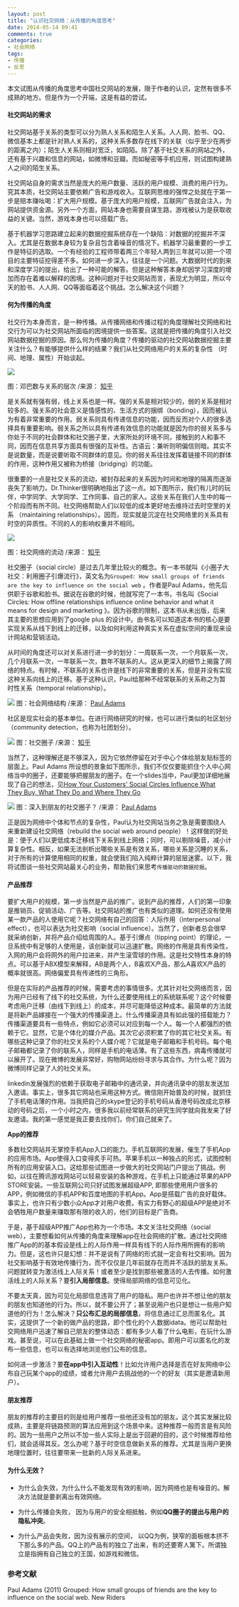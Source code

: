 ```yaml
---
layout: post
title: "认识社交网络：从传播的角度思考"
date: 2014-05-14 09:41
comments: true
categories: 
- 社会网络
tags:
- 传播
- 反思
---
```



本文试图从传播的角度思考中国社交网站的发展，限于作者的认识，定然有很多不成熟的地方。但是作为一个开端，这是有益的尝试。

#### 社交网站的需求

社交网站基于关系的类型可以分为熟人关系和陌生人关系。人人网、脸书、QQ、微信基本上都是针对熟人关系的，这种关系多数存在线下的关联（似乎至少在两步的距离之内）；陌生人关系则相对宽泛，如陌陌。除了基于社交关系的网站之外，还有基于兴趣和信息的网站，如微博和豆瓣。而如秘密等手机应用，则试图构建熟人之间的陌生关系。

社交网站自身的需求当然是庞大的用户数量、活跃的用户规模、消费的用户行为。究其本质，社交网站主要依赖广告和游戏收入。互联网思维的强悍之处就在于第一步是赔本赚吆喝：扩大用户规模。基于庞大的用户规模，互联网广告就会注入，为网站提供资金源。另外一个方面，网站本身也需要自谋生路，游戏被认为是获取收益的关键。当然，游戏本身也可以搭载广告。

基于机器学习思路建立起来的数据挖掘系统存在一个缺陷：对数据的挖掘并不深入。尤其是在数据本身较为复杂且包含着噪音的情况下。机器学习最重要的一步工作是特征的选取。一个有经验的工程师带着两三个年轻人两到三年就可以把一个项目的主要特征挖得差不多。如何进一步深入，往往是一个问题。大数据时代的到来和深度学习的提出，给出了一种可能的解答。但是这种解答本身却因学习深度的增加而存在着难以解释的困境。这种问题对于社交网站而言，表现尤为明显，所以今天的脸书、人人网、QQ等面临着这个挑战。怎么解决这个问题？

#### 何为传播的角度

社交行为本身而言，是一种传播。从传播网络和传播过程的角度理解社交网络和社交行为可以为社交网站所面临的困境提供一些答案。这就是把传播的角度引入社交网站数据挖掘的原因。那么何为传播的角度？传播的驱动的社交网站数据挖掘主要关注什么？有能够提供什么样的结果？我们从社交网络用户的关系的复杂性 （时间、地理、属性）开始谈起。

![](https://farm3.staticflickr.com/2922/14182501955_724dba9e82_o.png)

图：邓巴数与关系的层次  /来源： [知乎](http://www.zhihu.com/question/20132322)

是关系就有强有弱，线上关系也是一样。强的关系是相对较少的，弱的关系是相对较多的。强关系的社会意义是情感性的、生活方式的捆绑（bonding），因而被认为有着非常重要的作用。弱关系则具有传递信息的功能，因而反而对个人的很多选择具有重要影响。弱关系之所以具有传递有效信息的功能就是因为你的弱关系多与你处于不同的社会群体和社交圈子里，大家所处的环境不同，接触到的人和事不同，因而在信息共享方面具有很强的互补性。古语云：兼听则明偏信则暗。其实不是说数量，而是说要听取不同群体的意见。你的弱关系往往发挥着链接不同的群体的作用，这种作用又被称为桥接（bridging）的功能。

很重要的一点是社交关系的流动，被封存起来的关系因为时间和地理的隔离而逐渐丧失了影响力。Dr.Thinker很明确地指出了这一点。如下图所示，我们有儿时的玩伴，中学同学、大学同学、工作同事、自己的家人。这些关系在我们人生中的每一个阶段而有所不同。社交网络帮助人们以较低的成本更好地去维持过去时空里的关系 （maintaining relationships）。因而，现实就是沉淀在社交网络里的关系具有时空的异质性。不同的人的影响权重并不相同。

![](https://farm8.staticflickr.com/7336/14179201871_42eeac5e9a_o.png)

图：社交网络的流动  /来源： [知乎](http://www.zhihu.com/question/20132322)

社交圈子（social circle）是过去几年里比较火的概念。有一本书就叫《小圈子大社交：利用圈子引爆流行》，英文名为`Grouped: How small groups of friends are the key to influence on the social web` 。作者是Paul Adams，他先后供职于谷歌和脸书。据说在谷歌的时候，他就写完了一本书，书名叫《Social Circles: How offline relationships influence online behavior and what it means for design and marketing 》。因为谷歌的限制，这本书从未出版，后来其主要的思想应用到了google plus 的设计中。由书名可以知道这本书的核心是要实现关系从线下到线上的迁移，以及如何利用这种真实关系在虚拟空间的重现来设计网站和营销活动。
 
从时间的角度还可以对关系进行进一步的划分：一周联系一次，一个月联系一次，几个月联系一次，一年联系一次，数年不联系的人。这从更深入的细节上揭露了网络的特点。有时候，不联系的关系也许是线下的非常重要的关系，但是并没有实现这种关系向线上的迁移。基于这种认识，Paul给那种不经常联系的关系称之为暂时性关系（temporal relationship）。

![](http://www.thinkoutsidein.com/blog/wp-content/uploads/2012/01/Screen-Shot-2012-01-28-at-10.18.50-AM.png)
图：社会网络结构 /来源： [Paul Adams](http://www.thinkoutsidein.com/blog/2012/01/grouped-chapter2/)

社区是现实社会的基本单位。在进行网络研究的时候，也可以进行类似的社区划分（community detection，也称为社团划分）。

![](https://farm3.staticflickr.com/2925/14179867392_2299e4a9a3_o.png)
图：社交圈子  /来源： [知乎](http://www.zhihu.com/question/20132322)

当然了，这种理解还是不够深入，因为它依然停留在对于中心个体给朋友贴标签的层面上。Paul Adams 所设想的景象如下图所示，我们不仅仅要能抓住个人中心网络当中的圈子，还要能够把握朋友的圈子。在一个slides当中，Paul更加详细地展现了自己的想法，见[How Your Customers' Social Circles Influence What They Buy, What They Do and Where They Go](http://www.slideshare.net/padday/how-your-customers-social-circles-influence-what-they-buy-what-they-do-and-where-they-go) 

![](http://www.thinkoutsidein.com/blog/wp-content/uploads/2011/05/grouped087.png)
图：深入到朋友的社交圈子？  /来源： [Paul Adams](http://www.thinkoutsidein.com/blog/2011/05/small-connected-groups/)

正是因为网络中个体和节点的复杂性，Paul认为社交网站当务之急是需要围绕人来重新建设社交网络（rebuild the social web around people）！这样做的好处是：便于人们以更低成本迁移线下关系到线上网络；同时，可以剔除噪音，减小计算复杂性。相反，如果无法剖析出哪些关系是有效关系，哪些关系是沉睡的关系，对于所有的计算使用相同的权重，就会使我们陷入纯粹计算的层层迷雾。以下，我将试图谈一些社交网站最关心的业务，帮助我们来思考`传播驱动的数据挖掘`。

#### 产品推荐
要扩大用户的规模，第一步当然是产品的推广。说到产品的推荐，人们的第一印象是推销员、促销活动、广告等。社交网站的推广也有类似的道理。如何还没有使用某一款产品的人使用它呢？社交网络有自己的回答：人际作用（interpersonal effect），也可以表达为社交影响（social influence）。当然了，创新者总会很早就采纳创新，并将产品介绍给周围的人。基于引爆点（tipping point）的理论，一旦系统中有足够的人使用是，该创新就可以迅速扩散。网络的作用是具有传染性，入网的用户会将网外的用户拉进来，并产生滚雪球的作用。这是社交特性本身的特点。可以基于ABX模型来解释，AB是两个人，B喜欢X产品，那么A喜欢X产品的概率就很高。网络偏爱具有传递性的三角形。

但是在实际的产品推荐的时候，需要考虑的事情很多。尤其针对社交网络而言，因为用户已经有了线下的社交系统，为什么还要使用线上的系统联系呢？这个时候要考虑用户迁移（由线下到线上）的成本，并尽可能降低这种成本。最简单的方法就是将新产品嫁接在一个强大的传播渠道上。什么传播渠道具有如此强的搭载能力？传播渠道要具有一些特点，例如它必须可以对应到每一个人。每一个人都强烈的依赖于它。显然，它是个体化的媒介产品。其次它必须积累了你的其它社交关系。有哪些这种记录了你的社交关系的个人媒介呢？它就是电子邮箱和手机号码。每个电子邮箱都记录了你的联系人，同样是手机的电话薄。有了这些东西，病毒传播就可以展开了。现在微博的发展非常好，购物网站纷纷寻求与其合作。为什么呢？因为微博同样记录了人的社交关系。

linkedin发展强烈的依赖于获取电子邮箱中的通讯录，并向通讯录中的朋友发送加入邀请。事实上，很多其它网站也采用这种方式。微信刚开始普及的时候，就抓住了手机电话薄的作用。当我把自己的skype登记的手机号码从香港号码改成北京移动的号码之后，一个小时之内，很多我以前经常联系的研究生同学就向我发来了好友邀请。我的第一感觉是我正要去找你们，你们自己就来了。

**App的推荐**

多数社交网站并无掌控手机App入口的能力。手机互联网的发展，催生了手机App的应用市场。App使得入口变得炙手可热。苹果手机以一种独占的形式，试图控制所有的应用安装入口。这给那些试图进一步做大的社交网站门户提出了挑战。例如，以往在腾讯游戏网站可以轻易安装的各种游戏，在手机上只能通过苹果的APP STORE安装。一些互联网公司只好试图发展超级APP, 即那些使用用户很多的APP，例如微信的手机APP和百度地图的手机App。App是搭载广告的良好载体。事实上，也许只有少数小众App才对用户收费。有实力有野心的超级APP是绝对不会牺牲用户数量来赚取那有限的收入的，他们的目标是广告商。

于是，基于超级APP推广App也称为一个市场。本文关注社交网络（social web），主要想看如何从传播的角度来理解app在社会网络的扩散。通过社交网络推广App的的基本假设是线上的人际作用一样具有线下的人际作用所拥有的影响力。但是，这也许只是幻想：并不是说有了网络的形式就一定会有社交影响。因为社交影响基于有效地传播行为，而不仅仅是几年前就存在而并不活跃的朋友关系。问题就转变为激活线上人际关系！或者至少是找到那些被激活的人去传播。如何激活线上的人际关系？要**引入局部信息**。使得局部网络的信息可见化。

不要太天真，因为可见化局部信息违背了用户的隐私。用户也许并不想让他的朋友的朋友也知道他的行为。所以，就不要公开了；甚至说用户也只是想让一些用户知道他的行为！怎么解决？**只公布汇总的局部信息**，将信息通过汇总而匿名化。其实，这提供了一个新的做产品的思路，即个性化的个人数据idata。他可以帮助社交网络用户迅速了解自己朋友的整体动态：都有多少人看了什么电影，在玩什么游戏。甚至说，可以在此基础上做一个社交网络的秘密app。即用户可以匿名化的发布一些信息，也可以有选择地浏览他们公布的信息。

如何进一步激活？要**在app中引入互动性**！比如允许用户选择是否在好友网络中公布自己玩某个app的成绩，或者允许用户去挑战他的一个的好友（其实是邀请新用户）。

#### 朋友推荐

朋友的推荐的主要目的则是给用户推荐一些他还没有加的朋友。这个其实发展比较成熟，主要是将链路预测的算法应用到这个场景中来。这种推荐一般而言是有风险的。因为一些用户之所以不加一些人实际上是出于回避的目的，这个时候推荐给他们，就会适得其反。怎么办呢？基于时空信息做新关系的推荐。尤其是当用户更换地理位置时，往往要带来一批新的人际关系进来。

#### 为什么无效？

- 为什么会失效，为什么什么不能发现有效的影响，因为网络也是有噪音的。解决方法就是要剥离出有效网络。

- 为什么传播会失败， 因为与用户的安全相抵触，例如**QQ圈子的提出与用户的隐私冲突**。

- 为什么产品会失败，因为没有展示的空间， 以QQ为例，狭窄的面板根本挤不下那么多的产品。QQ上的产品有的独立了出来，有的还要寄人篱下。所谓独立是指拥有自己独立的王国，如游戏和微信。


### 参考文献

Paul Adams (2011) Grouped: How small groups of friends are the key to influence on the social web. New Riders
